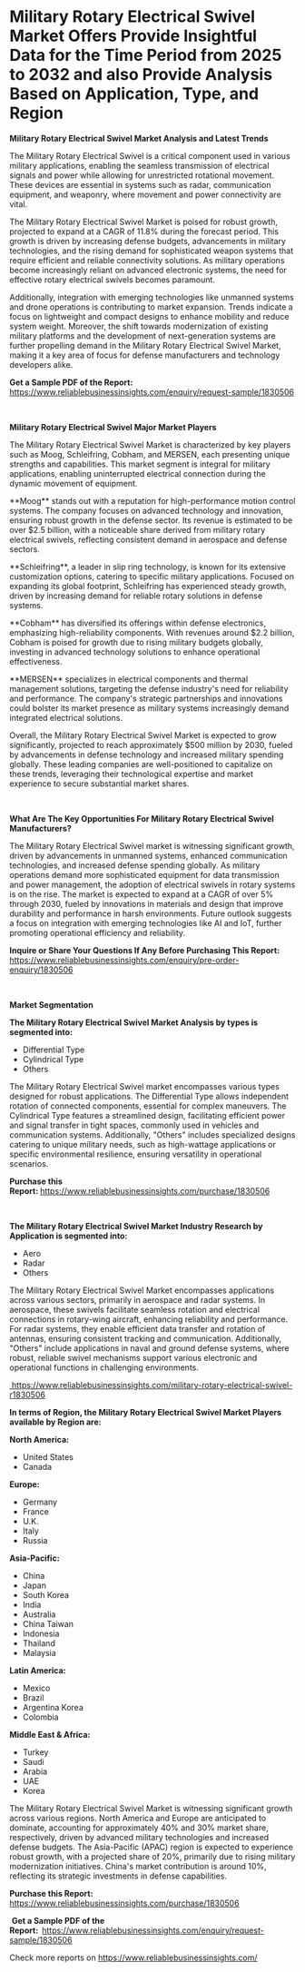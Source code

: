 <p><h1>Military Rotary Electrical Swivel Market Offers Provide Insightful Data for the Time Period from 2025 to 2032 and also Provide Analysis Based on Application, Type, and Region</h1></p><p><strong>Military Rotary Electrical Swivel Market Analysis and Latest Trends</strong></p>
<p><p>The Military Rotary Electrical Swivel is a critical component used in various military applications, enabling the seamless transmission of electrical signals and power while allowing for unrestricted rotational movement. These devices are essential in systems such as radar, communication equipment, and weaponry, where movement and power connectivity are vital.</p><p>The Military Rotary Electrical Swivel Market is poised for robust growth, projected to expand at a CAGR of 11.8% during the forecast period. This growth is driven by increasing defense budgets, advancements in military technologies, and the rising demand for sophisticated weapon systems that require efficient and reliable connectivity solutions. As military operations become increasingly reliant on advanced electronic systems, the need for effective rotary electrical swivels becomes paramount. </p><p>Additionally, integration with emerging technologies like unmanned systems and drone operations is contributing to market expansion. Trends indicate a focus on lightweight and compact designs to enhance mobility and reduce system weight. Moreover, the shift towards modernization of existing military platforms and the development of next-generation systems are further propelling demand in the Military Rotary Electrical Swivel Market, making it a key area of focus for defense manufacturers and technology developers alike.</p></p>
<p><strong>Get a Sample PDF of the Report:&nbsp;</strong> <a href="https://www.reliablebusinessinsights.com/enquiry/request-sample/1830506?utm_campaign=2099&utm_medium=2&utm_source=Github&utm_content=ia&utm_term=28022025&utm_id=military-rotary-electrical-swivel">https://www.reliablebusinessinsights.com/enquiry/request-sample/1830506</a></p>
<p>&nbsp;</p>
<p><strong>Military Rotary Electrical Swivel Major Market Players</strong></p>
<p><p>The Military Rotary Electrical Swivel Market is characterized by key players such as Moog, Schleifring, Cobham, and MERSEN, each presenting unique strengths and capabilities. This market segment is integral for military applications, enabling uninterrupted electrical connection during the dynamic movement of equipment.</p><p>**Moog** stands out with a reputation for high-performance motion control systems. The company focuses on advanced technology and innovation, ensuring robust growth in the defense sector. Its revenue is estimated to be over $2.5 billion, with a noticeable share derived from military rotary electrical swivels, reflecting consistent demand in aerospace and defense sectors.</p><p>**Schleifring**, a leader in slip ring technology, is known for its extensive customization options, catering to specific military applications. Focused on expanding its global footprint, Schleifring has experienced steady growth, driven by increasing demand for reliable rotary solutions in defense systems.</p><p>**Cobham** has diversified its offerings within defense electronics, emphasizing high-reliability components. With revenues around $2.2 billion, Cobham is poised for growth due to rising military budgets globally, investing in advanced technology solutions to enhance operational effectiveness.</p><p>**MERSEN** specializes in electrical components and thermal management solutions, targeting the defense industry's need for reliability and performance. The company's strategic partnerships and innovations could bolster its market presence as military systems increasingly demand integrated electrical solutions.</p><p>Overall, the Military Rotary Electrical Swivel Market is expected to grow significantly, projected to reach approximately $500 million by 2030, fueled by advancements in defense technology and increased military spending globally. These leading companies are well-positioned to capitalize on these trends, leveraging their technological expertise and market experience to secure substantial market shares.</p></p>
<p>&nbsp;</p>
<p><strong>What Are The Key Opportunities For Military Rotary Electrical Swivel Manufacturers?</strong></p>
<p><p>The Military Rotary Electrical Swivel market is witnessing significant growth, driven by advancements in unmanned systems, enhanced communication technologies, and increased defense spending globally. As military operations demand more sophisticated equipment for data transmission and power management, the adoption of electrical swivels in rotary systems is on the rise. The market is expected to expand at a CAGR of over 5% through 2030, fueled by innovations in materials and design that improve durability and performance in harsh environments. Future outlook suggests a focus on integration with emerging technologies like AI and IoT, further promoting operational efficiency and reliability.</p></p>
<p><strong>Inquire or Share Your Questions If Any Before Purchasing This Report:</strong> <a href="https://www.reliablebusinessinsights.com/enquiry/pre-order-enquiry/1830506?utm_campaign=2099&utm_medium=2&utm_source=Github&utm_content=ia&utm_term=28022025&utm_id=military-rotary-electrical-swivel">https://www.reliablebusinessinsights.com/enquiry/pre-order-enquiry/1830506</a></p>
<p>&nbsp;</p>
<p><strong>Market Segmentation</strong></p>
<p><strong>The Military Rotary Electrical Swivel Market Analysis by types is segmented into:</strong></p>
<p><ul><li>Differential Type</li><li>Cylindrical Type</li><li>Others</li></ul></p>
<p><p>The Military Rotary Electrical Swivel market encompasses various types designed for robust applications. The Differential Type allows independent rotation of connected components, essential for complex maneuvers. The Cylindrical Type features a streamlined design, facilitating efficient power and signal transfer in tight spaces, commonly used in vehicles and communication systems. Additionally, "Others" includes specialized designs catering to unique military needs, such as high-wattage applications or specific environmental resilience, ensuring versatility in operational scenarios.</p></p>
<p><strong>Purchase this Report:&nbsp;</strong><a href="https://www.reliablebusinessinsights.com/purchase/1830506?utm_campaign=2099&utm_medium=2&utm_source=Github&utm_content=ia&utm_term=28022025&utm_id=military-rotary-electrical-swivel">https://www.reliablebusinessinsights.com/purchase/1830506</a></p>
<p>&nbsp;</p>
<p><strong>The Military Rotary Electrical Swivel Market Industry Research by Application is segmented into:</strong></p>
<p><ul><li>Aero</li><li>Radar</li><li>Others</li></ul></p>
<p><p>The Military Rotary Electrical Swivel Market encompasses applications across various sectors, primarily in aerospace and radar systems. In aerospace, these swivels facilitate seamless rotation and electrical connections in rotary-wing aircraft, enhancing reliability and performance. For radar systems, they enable efficient data transfer and rotation of antennas, ensuring consistent tracking and communication. Additionally, "Others" include applications in naval and ground defense systems, where robust, reliable swivel mechanisms support various electronic and operational functions in challenging environments.</p></p>
<p><a href="https://www.reliablebusinessinsights.com/military-rotary-electrical-swivel-r1830506?utm_campaign=2099&utm_medium=2&utm_source=Github&utm_content=ia&utm_term=28022025&utm_id=military-rotary-electrical-swivel">&nbsp;https://www.reliablebusinessinsights.com/military-rotary-electrical-swivel-r1830506</a></p>
<p><strong>In terms of Region, the Military Rotary Electrical Swivel Market Players available by Region are:</strong></p>
<p>
    <p> <strong> North America: </strong>
        <ul>
            <li>United States</li>
            <li>Canada</li>
        </ul>
        </p> 
    <p> <strong> Europe: </strong>
        <ul>
            <li>Germany</li>
            <li>France</li>
            <li>U.K.</li>
            <li>Italy</li>
            <li>Russia</li>
        </ul>
        </p> 
    <p> <strong> Asia-Pacific: </strong>
        <ul>
            <li>China</li>
            <li>Japan</li>
            <li>South Korea</li>
            <li>India</li>
            <li>Australia</li>
            <li>China Taiwan</li>
            <li>Indonesia</li>
            <li>Thailand</li>
            <li>Malaysia</li>
        </ul>
        </p> 
    <p> <strong> Latin America: </strong>
        <ul>
            <li>Mexico</li>
            <li>Brazil</li>
            <li>Argentina Korea</li>
            <li>Colombia</li>
        </ul>
        </p> 
    <p> <strong> Middle East & Africa: </strong>
        <ul>
            <li>Turkey</li>
            <li>Saudi</li>
            <li>Arabia</li>
            <li>UAE</li>
            <li>Korea</li>
        </ul>
    </p>
    </p>
<p><p>The Military Rotary Electrical Swivel Market is witnessing significant growth across various regions. North America and Europe are anticipated to dominate, accounting for approximately 40% and 30% market share, respectively, driven by advanced military technologies and increased defense budgets. The Asia-Pacific (APAC) region is expected to experience robust growth, with a projected share of 20%, primarily due to rising military modernization initiatives. China's market contribution is around 10%, reflecting its strategic investments in defense capabilities.</p></p>
<p><strong>Purchase this Report: </strong><a href="https://www.reliablebusinessinsights.com/purchase/1830506?utm_campaign=2099&utm_medium=2&utm_source=Github&utm_content=ia&utm_term=28022025&utm_id=military-rotary-electrical-swivel">https://www.reliablebusinessinsights.com/purchase/1830506</a></p>
<p>&nbsp;<strong>Get a Sample PDF of the Report:&nbsp;&nbsp;</strong><a href="https://www.reliablebusinessinsights.com/enquiry/request-sample/1830506?utm_campaign=2099&utm_medium=2&utm_source=Github&utm_content=ia&utm_term=28022025&utm_id=military-rotary-electrical-swivel">https://www.reliablebusinessinsights.com/enquiry/request-sample/1830506</a></p>
<p><strong></strong></p>
<p>Check more reports on <a href="https://www.reliablebusinessinsights.com/?utm_campaign=2099&utm_medium=2&utm_source=Github&utm_content=ia&utm_term=28022025&utm_id=military-rotary-electrical-swivel">https://www.reliablebusinessinsights.com/</a></p>